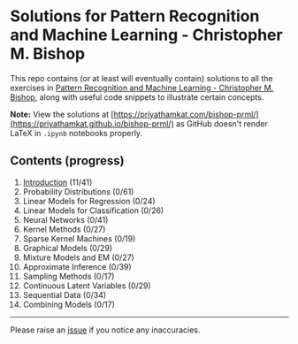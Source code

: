 # Solutions for Pattern Recognition and Machine Learning - Christopher M. Bishop

This repo contains (or at least will eventually contain) solutions to all the exercises in [Pattern Recognition and Machine Learning - Christopher M. Bishop](http://users.isr.ist.utl.pt/~wurmd/Livros/school/Bishop%20-%20Pattern%20Recognition%20And%20Machine%20Learning%20-%20Springer%20%202006.pdf), along with useful code snippets to illustrate certain concepts.

**Note:** View the solutions at [https://priyathamkat.com/bishop-prml/](https://priyathamkat.github.io/bishop-prml/) as GitHub doesn't render LaTeX in `.ipynb` notebooks properly.

## Contents (progress)

1. [Introduction](1.%20Introduction/solutions.html) (11/41)
2. Probability Distributions (0/61)
3. Linear Models for Regression (0/24)
4. Linear Models for Classification (0/26)
5. Neural Networks (0/41)
6. Kernel Methods (0/27)
7. Sparse Kernel Machines (0/19)
8. Graphical Models (0/29)
9. Mixture Models and EM (0/27)
10. Approximate Inference (0/39)
11. Sampling Methods (0/17)
12. Continuous Latent Variables (0/29)
13. Sequential Data (0/34)
14. Combining Models (0/17)

---
Please raise an [issue](https://github.com/priyathamkat/bishop-prml/issues/new) if you notice any inaccuracies.

